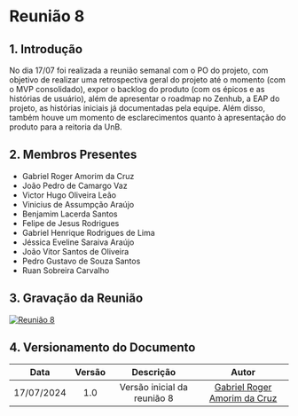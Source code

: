 # Reunião 8

## 1. Introdução

No dia 17/07 foi realizada a reunião semanal com o PO do projeto, com objetivo de realizar uma retrospectiva geral do projeto até o momento (com o MVP consolidado), expor o backlog do produto (com os épicos e as histórias de usuário), além de apresentar o roadmap no Zenhub, a EAP do projeto, as histórias iniciais já documentadas pela equipe. Além disso, também houve um momento de esclarecimentos quanto à apresentação do produto para a reitoria da UnB.

## 2. Membros Presentes

  - Gabriel Roger Amorim da Cruz
  - João Pedro de Camargo Vaz
  - Victor Hugo Oliveira Leão
  - Vinicius de Assumpção Araújo
  - Benjamim Lacerda Santos
  - Felipe de Jesus Rodrigues
  - Gabriel Henrique Rodrigues de Lima
  - Jéssica Eveline Saraiva Araújo
  - João Vitor Santos de Oliveira
  - Pedro Gustavo de Souza Santos
  - Ruan Sobreira Carvalho

## 3. Gravação da Reunião

[![Reunião 8](https://img.youtube.com/vi/jbT_ULkHKvw/maxresdefault.jpg)](https://www.youtube.com/watch?v=jbT_ULkHKvw)

## 4. Versionamento do Documento

| Data | Versão | Descrição | Autor |
| :-----: | :-------------: | :---------------: | :-: |
| 17/07/2024 | 1.0 | Versão inicial da reunião 8 | [Gabriel Roger Amorim da Cruz](https://github.com/GabrielRoger07) |

